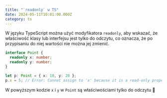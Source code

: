 ```yaml
---
title: "`readonly` w TS"
date: 2024-05-11T10:01:00.000Z
category: ts
---
```


W języku TypeScript można użyć modyfikatora `readonly`, aby wskazać, że właściwość klasy lub interfejsu jest tylko do odczytu, co oznacza, że po przypisaniu do niej wartości nie można jej zmienić.

```ts
interface Point {
  readonly x: number;
  readonly y: number;
}

let p: Point = { x: 10, y: 20 };
p.x = 5; // Error: Cannot assign to 'x' because it is a read-only property
```

W powyższym kodzie `x` i `y` w `Point` są właściwościami tylko do odczytu 💪
